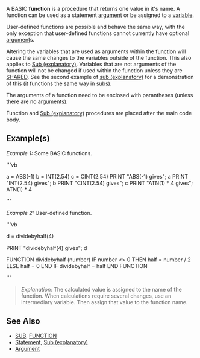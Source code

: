 A BASIC **function** is a procedure that returns one value in it's name. A function can be used as a statement [argument](argument) or be assigned to a [variable](variable).


User-defined functions are possible and behave the same way, with the only exception that user-defined functions cannot currently have optional [argument](argument)s.


Altering the variables that are used as arguments within the function will cause the same changes to the variables outside of the function. This also applies to [Sub (explanatory)](Sub (explanatory)). Variables that are not arguments of the function will not be changed if used within the function unless they are [SHARED](SHARED). See the second example of [sub (explanatory)](sub (explanatory)) for a demonstration of this (it functions the same way in subs).


The arguments of a function need to be enclosed with parantheses (unless there are no arguments).


Function and [Sub (explanatory)](Sub (explanatory)) procedures are placed after the main code body.




## Example(s)

*Example 1:* Some BASIC functions.

'''vb

a = ABS(-1)
b = INT(2.54)
c = CINT(2.54)
PRINT "ABS(-1) gives"; a
PRINT "INT(2.54) gives"; b
PRINT "CINT(2.54) gives"; c
PRINT "ATN(1) * 4 gives"; ATN(1) * 4

'''


*Example 2:* User-defined function.

'''vb

d = dividebyhalf(4)

PRINT "dividebyhalf(4) gives"; d

FUNCTION dividebyhalf (number)
IF number <> 0 THEN
    half = number / 2
ELSE
    half = 0
END IF
dividebyhalf = half
END FUNCTION

'''
> *Explanation:* The calculated value is assigned to the name of the function. When calculations require several changes, use an intermediary variable. Then assign that value to the function name.




## See Also

* [SUB](SUB). [FUNCTION](FUNCTION)
* [Statement](Statement), [Sub (explanatory)](Sub (explanatory))
* [Argument](Argument)






